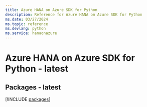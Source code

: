 ```yaml
---
title: Azure HANA on Azure SDK for Python
description: Reference for Azure HANA on Azure SDK for Python
ms.date: 03/27/2024
ms.topic: reference
ms.devlang: python
ms.service: hanaonazure
---
```

# Azure HANA on Azure SDK for Python - latest
## Packages - latest
[!INCLUDE [packages](hana-on-azure-index.md)]